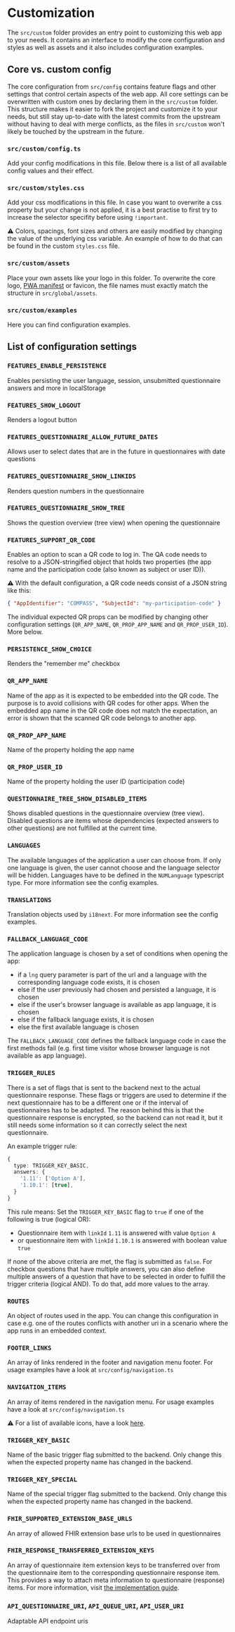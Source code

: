 # Customization

The `src/custom` folder provides an entry point to customizing this web app to your needs.
It contains an interface to modify the core configuration and styles as well as assets and it also includes configuration examples.

## Core vs. custom config

The core configuration from `src/config` contains feature flags and other settings that control certain aspects of the web app.
All core settings can be overwritten with custom ones by declaring them in the `src/custom` folder.
This structure makes it easier to fork the project and customize it to your needs, but still stay up-to-date with the latest commits
from the upstream without having to deal with merge conflicts, as the files in `src/custom` won't likely be touched by the upstream
in the future.

### `src/custom/config.ts`

Add your config modifications in this file. Below there is a list of all available config values and their effect.

### `src/custom/styles.css`

Add your css modifications in this file. In case you want to overwrite a css property but your change is not applied, it is a best practise to first try to increase the selector specifity before using `!important`.

⚠️ Colors, spacings, font sizes and others are easily modified by changing the value of the underlying css variable. An example of how to do that can be found in the custom `styles.css` file.

### `src/custom/assets`

Place your own assets like your logo in this folder. To overwrite the core logo, [PWA manifest](https://web.dev/progressive-web-apps) or favicon, the file names must exactly match the structure in `src/global/assets`.

### `src/custom/examples`

Here you can find configuration examples.

## List of configuration settings

### `FEATURES_ENABLE_PERSISTENCE`

Enables persisting the user language, session, unsubmitted questionnaire answers and more in localStorage

### `FEATURES_SHOW_LOGOUT`

Renders a logout button

### `FEATURES_QUESTIONNAIRE_ALLOW_FUTURE_DATES`

Allows user to select dates that are in the future in questionnaires with date questions

### `FEATURES_QUESTIONNAIRE_SHOW_LINKIDS`

Renders question numbers in the questionnaire

### `FEATURES_QUESTIONNAIRE_SHOW_TREE`

Shows the question overview (tree view) when opening the questionnaire

### `FEATURES_SUPPORT_QR_CODE`

Enables an option to scan a QR code to log in. The QA code needs to resolve to a JSON-stringified object that holds two properties (the app name and the participation code (also known as subject or user ID)).

⚠️ With the default configuration, a QR code needs consist of a JSON string like this:

```json
{ "AppIdentifier": "COMPASS", "SubjectId": "my-participation-code" }
```

The individual expected QR props can be modified by changing other configuration settings (`QR_APP_NAME`, `QR_PROP_APP_NAME` and `QR_PROP_USER_ID`). More below.

### `PERSISTENCE_SHOW_CHOICE`

Renders the "remember me" checkbox

### `QR_APP_NAME`

Name of the app as it is expected to be embedded into the QR code. The purpose is to avoid collisions with QR codes for other apps.
When the embedded app name in the QR code does not match the expectation, an error is shown that the scanned QR code belongs to another app.

### `QR_PROP_APP_NAME`

Name of the property holding the app name

### `QR_PROP_USER_ID`

Name of the property holding the user ID (participation code)

### `QUESTIONNAIRE_TREE_SHOW_DISABLED_ITEMS`

Shows disabled questions in the questionnaire overview (tree view). Disabled questions are items whose dependencies (expected answers to other questions) are not fulfilled at the current time.

### `LANGUAGES`

The available languages of the application a user can choose from.
If only one language is given, the user cannot choose and the language selector will be hidden.
Languages have to be defined in the `NUMLanguage` typescript type. For more information see the config examples.

### `TRANSLATIONS`

Translation objects used by `i18next`. For more information see the config examples.

### `FALLBACK_LANGUAGE_CODE`

The application language is chosen by a set of conditions when opening the app:

- if a `lng` query parameter is part of the url and a language with the corresponding language code exists, it is chosen
- else if the user previously had chosen and persisted a language, it is chosen
- else if the user's browser language is available as app language, it is chosen
- else if the fallback language exists, it is chosen
- else the first available language is chosen

The `FALLBACK_LANGUAGE_CODE` defines the fallback language code in case the first methods fail (e.g. first time visitor whose browser language is not available as app language).

### `TRIGGER_RULES`

There is a set of flags that is sent to the backend next to the actual questionnaire response. These flags or triggers are used to determine if the next questionnaire has to be a different one or if the interval of questionnaires has to be adapted.
The reason behind this is that the questionnaire response is encrypted, so the backend can not read it, but it still needs some information so it can correctly select the next questionnaire.

An example trigger rule:

```ts
{
  type: TRIGGER_KEY_BASIC,
  answers: {
    '1.11': ['Option A'],
    '1.10.1': [true],
  }
}
```

This rule means: Set the `TRIGGER_KEY_BASIC` flag to `true` if one of the following is true (logical OR):

- Questionnaire item with `linkId` `1.11` is answered with value `Option A`
- or questionnaire item with `linkId` `1.10.1` is answered with boolean value `true`

If none of the above criteria are met, the flag is submitted as `false`.
For checkbox questions that have multiple answers, you can also define multiple answers of a question that have to be selected in order to fulfill the trigger criteria (logical AND). To do that, add more values to the array.

### `ROUTES`

An object of routes used in the app. You can change this configuration in case e.g. one of the routes conflicts with another uri in a scenario where the app runs in an embedded context.

### `FOOTER_LINKS`

An array of links rendered in the footer and navigation menu footer. For usage examples have a look at `src/config/navigation.ts`

### `NAVIGATION_ITEMS`

An array of items rendered in the navigation menu. For usage examples have a look at `src/config/navigation.ts`

⚠️ For a list of available icons, have a look [here](https://storybook.d4l.io/?path=/story/components-icon).

### `TRIGGER_KEY_BASIC`

Name of the basic trigger flag submitted to the backend. Only change this when the expected property name has changed in the backend.

### `TRIGGER_KEY_SPECIAL`

Name of the special trigger flag submitted to the backend. Only change this when the expected property name has changed in the backend.

### `FHIR_SUPPORTED_EXTENSION_BASE_URLS`

An array of allowed FHIR extension base urls to be used in questionnaires

### `FHIR_RESPONSE_TRANSFERRED_EXTENSION_KEYS`

An array of questionnaire item extension keys to be transferred over from the questionnaire item to the corresponding questionnaire response item.
This provides a way to attach meta information to questionnaire (response) items. For more information, visit [the implementation guide](https://github.com/NUMde/compass-implementation-guide).

### `API_QUESTIONNAIRE_URI`, `API_QUEUE_URI`, `API_USER_URI`

Adaptable API endpoint uris
